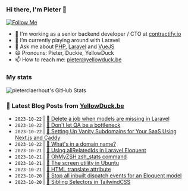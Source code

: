 ### Hi there, I'm Pieter 👋  
[![Follow Me](https://img.shields.io/github/followers/pieterclaerhout?label=Follow&style=social)](https://github.com/pieterclaerhout)

- 🏢 I'm working as a senior backend developer / CTO at [contractify.io](https://contractify.io)
- 🌱 I’m currently playing around with Laravel
- 💬 Ask me about [PHP](https://php.net), [Laravel](http://laravel.com) and [VueJS](https://vuejs.org)
- 😄 Pronouns: Pieter, Duckie, YellowDuck
- 📫 How to reach me: pieter@yellowduck.be

### My stats

![pieterclaerhout's GitHub Stats](https://github-readme-stats.vercel.app/api?username=pieterclaerhout&show_icons=true&count_private=true&line_height=40)

### 📩 Latest Blog Posts from [YellowDuck.be](https://www.yellowduck.be/)
<!-- BLOG-POST-LIST:START -->
- `2023-10-22` | [🐥 Delete a job when models are missing in Laravel](https://www.yellowduck.be/posts/delete-a-job-when-models-are-missing-in-laravel)  
- `2023-10-22` | [🔗 Don&#39;t let QA be a bottleneck](https://www.yellowduck.be/posts/dont-let-qa-be-a-bottleneck)  
- `2023-10-22` | [🔗 Setting Up Vanity Subdomains for Your SaaS Using Next.js and Caddy](https://www.yellowduck.be/posts/setting-up-vanity-subdomains-for-your-saas-using-next-js-and-caddy-logsnag)  
- `2023-10-22` | [🔗 What&#39;s in a domain name?](https://www.yellowduck.be/posts/whats-in-a-domain-name)  
- `2023-10-21` | [🐥 Using allRelatedIds in Laravel Eloquent](https://www.yellowduck.be/posts/using-allrelatedids-in-laravel-eloquent)  
- `2023-10-21` | [🔗 OhMyZSH zsh_stats command](https://www.yellowduck.be/posts/ohmyzsh-zsh_stats-command)  
- `2023-10-21` | [🔗 The screen utility in Ubuntu](https://www.yellowduck.be/posts/the-screen-utility-in-ubuntu)  
- `2023-10-21` | [🔗 HTML translate attribute](https://www.yellowduck.be/posts/html-translate-attribute)  
- `2023-10-20` | [🐥 Stop all inbuilt dispatch events for an Eloquent model](https://www.yellowduck.be/posts/stop-all-inbuilt-dispatch-events-for-an-eloquent-model)  
- `2023-10-20` | [🔗 Sibling Selectors in TailwindCSS](https://www.yellowduck.be/posts/sibling-selectors-in-tailwindcss)  

<!-- BLOG-POST-LIST:END -->
